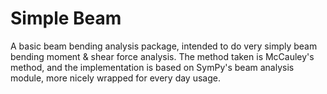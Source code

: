 # Simple Beam
A basic beam bending analysis package, intended to do very simply beam bending moment & shear force analysis. The method taken is McCauley's method, and the implementation is based on SymPy's beam analysis module, more nicely wrapped for every day usage.
